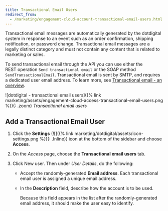 ```yaml
---
title: Transactional Email Users
redirect_from:
  - /marketing/engagement-cloud-account-transactiomal-email-users.html
---
```


Transactional email messages are automatically generated by the dotdigital system in response to an event such as an order confirmation, shipping notification, or password change. Transactional email messages are a legally distinct category and must not contain any content that is related to marketing or sales.

To send transactional email through the API you can use either the REST operation `Send transactional email` or the SOAP method `SendTransactionalEmail`. Transactional email is sent by SMTP, and requires a dedicated user email address. To learn more, see [Transactional email - an overview][1].

![dotdigital - transactional email users]({% link marketing/assets/engagement-cloud-access-transactional-email-users.png %}){: .zoom}
_Transactional email users_

## Add a Transactional Email User

1. Click the **Settings** (![]({% link marketing/dotdigital/assets/icon-settings.png %}){: .Inline}) icon at the bottom of the sidebar and choose **Access**.

1. On the _Access_ page, choose the **Transactional email users** tab.

1. Click <span class="btn">New user</span>. Then under _User Details_, do the following:

    - Accept the randomly-generated **Email address**. Each transactional email user is assigned a unique email address.

    - In the **Description** field, describe how the account is to be used.

      Because this field appears in the list after the randomly-generated email address, it should make the user easy to identify.

[1]: https://support.dotdigital.com/hc/en-gb/articles/360000044584-Transactional-email-an-overview
